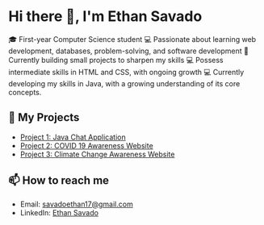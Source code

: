 # Hi there 👋, I'm Ethan Savado

🎓 First-year Computer Science student 
💻 Passionate about learning web development, databases, problem-solving, and software development
🚀 Currently building small projects to sharpen my skills 
💻 Possess intermediate skills in HTML and CSS, with ongoing growth
💻 Currently developing my skills in Java, with a growing understanding of its core concepts. 

## 📂 My Projects
- [Project 1: Java Chat Application](https://github.com/username/calculator)
- [Project 2: COVID 19 Awareness Website](https://github.com/username/todo-app)
- [Project 3: Climate Change Awareness Website](https://github.com/username/weather-dashboard)

## 📫 How to reach me
- Email: savadoethan17@gmail.com
- LinkedIn: [Ethan Savado](www.linkedin.com/in/ethan-savado-2b127b25a)
